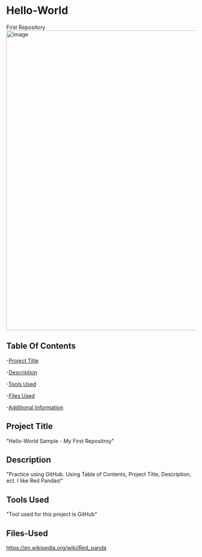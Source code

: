 # Hello-World
First Repository
<img width="1200" height="795" alt="image" src="https://github.com/user-attachments/assets/748a6d57-512f-44e9-8507-93b117cdd0d3" />

## Table Of Contents
-[Project Title](#project-title)

-[Description](#description)

-[Tools Used](#tools-used)

-[Files Used](#files-used)

-[Additional Information](#additional-information)

## Project Title
"Hello-World Sample - My First Repositroy"
## Description
"Practice using GitHub. Using Table of Contents, Project Title, Description, ect. I like Red Pandas!"

## Tools Used
"Tool used for this project is GitHub"

## Files-Used
https://en.wikipedia.org/wiki/Red_panda


